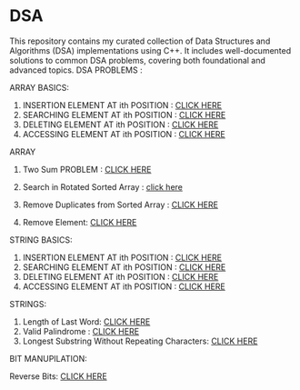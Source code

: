 # DSA
This repository contains my curated collection of Data Structures and Algorithms (DSA) implementations using C++. It includes well-documented solutions to common DSA problems, covering both foundational and advanced topics.
DSA PROBLEMS :


ARRAY BASICS: 
1. INSERTION ELEMENT AT ith POSITION : [CLICK HERE](https://github.com/sephalicoder/DSA-with-C-/blob/main/ARRAY%20BASICS%20/basics2.cpp)
2. SEARCHING ELEMENT AT ith POSITION : [CLICK HERE](https://github.com/sephalicoder/DSA-with-C-/blob/04b4888d9ceb51efc3e66f2891f9e8a833a0e13a/ARRAY%20BASICS%20/basics.cpp)
3. DELETING ELEMENT AT ith POSITION : [CLICK HERE](https://github.com/sephalicoder/DSA-with-C-/blob/main/ARRAY%20BASICS/Deleting.cpp)
4. ACCESSING ELEMENT AT ith POSITION : [CLICK HERE](https://github.com/sephalicoder/DSA-with-C-/blob/main/ARRAY%20BASICS/Accessing.cpp)

ARRAY 
1. Two Sum PROBLEM :  [CLICK HERE ](https://github.com/sephalicoder/DSA-with-C-/blob/b5d79ecf0c674b88ca5eec1766b467514c80aa73/ARRAY/TwoSum.cpp)
2. Search in Rotated Sorted  Array : [click here](https://github.com/sephalicoder/DSA-with-C-/blob/5a29a6be132d9e4b4a440faa4aab65f9be19e22f/ARRAY/Search%20in%20Rotated%20Sorted%20%20Array)
   
3. Remove Duplicates from Sorted Array : [CLICK HERE](https://github.com/sephalicoder/DSA-with-C-/blob/fe4a5c7ae50e8eb69c772c8e0c51b24cb0df9ee0/ARRAY/Remove%20Duplicates%20from%20Sorted%20Array)

4. Remove Element: [CLICK HERE](https://github.com/sephalicoder/DSA-with-C-/blob/b82ea9f9e959842ef9566f1051dd493d8269e40e/ARRAY/Remove%20Element)

STRING BASICS: 
1. INSERTION ELEMENT AT ith POSITION : [CLICK HERE](https://github.com/sephalicoder/DSA-with-C-/blob/main/STRING%20BASICS/Insertion.cpp)
2. SEARCHING ELEMENT AT ith POSITION : [CLICK HERE](https://github.com/sephalicoder/DSA-with-C-/blob/main/STRING%20BASICS/Searching.cpp)
3. DELETING ELEMENT AT ith POSITION : [CLICK HERE](https://github.com/sephalicoder/DSA-with-C-/blob/main/STRING%20BASICS/Deletion.cpp)
4. ACCESSING ELEMENT AT ith POSITION : [CLICK HERE](https://github.com/sephalicoder/DSA-with-C-/blob/main/STRING%20BASICS/Accessing.cpp)

STRINGS:

1.  Length of Last Word: [CLICK HERE](https://github.com/sephalicoder/DSA-with-C-/blob/eda089c1d468b5ab5cf3e644074ae4d568ee59d9/STRINGS/Length%20of%20Last%20Word)
2. Valid Palindrome :  [CLICK HERE](https://github.com/sephalicoder/DSA-with-C-/blob/8662670f78d8aad9d7d8df317d330aa2b469a638/STRING/Valid%20Palindrome)
3.  Longest Substring Without Repeating Characters: [CLICK HERE](https://github.com/sephalicoder/DSA-with-C-/blob/0550514649f4b702884e074e5998183286fb7b99/STRINGS/Longest%20Substring%20Without%20Repeating%20Characters)

BIT MANUPILATION: 

Reverse Bits: [CLICK HERE](https://github.com/sephalicoder/DSA-with-C-/blob/main/BIT%20MANUPILATION/Reversebits.cpp)
